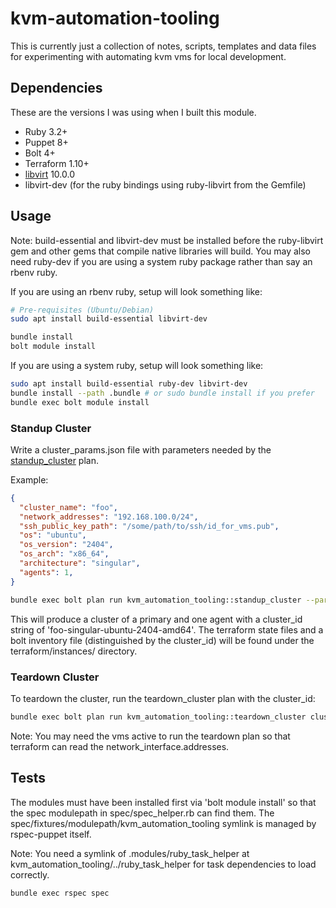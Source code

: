 # kvm-automation-tooling

This is currently just a collection of notes, scripts, templates and data files for experimenting with automating kvm vms for local development.

## Dependencies

These are the versions I was using when I built this module.

* Ruby 3.2+
* Puppet 8+
* Bolt 4+
* Terraform 1.10+
* [libvirt](https://libvirt.org/) 10.0.0
* libvirt-dev (for the ruby bindings using ruby-libvirt from the Gemfile)

## Usage

Note: build-essential and libvirt-dev must be installed before the
ruby-libvirt gem and other gems that compile native libraries will build.
You may also need ruby-dev if you are using a system ruby package rather than
say an rbenv ruby.

If you are using an rbenv ruby, setup will look something like:

```bash
# Pre-requisites (Ubuntu/Debian)
sudo apt install build-essential libvirt-dev
```

```bash
bundle install
bolt module install
```

If you are using a system ruby, setup will look something like:

```bash
sudo apt install build-essential ruby-dev libvirt-dev
bundle install --path .bundle # or sudo bundle install if you prefer
bundle exec bolt module install
```

### Standup Cluster

Write a cluster_params.json file with parameters needed by the
[standup_cluster](plans/standup_cluster.pp) plan.

Example:

```json
{
  "cluster_name": "foo",
  "network_addresses": "192.168.100.0/24",
  "ssh_public_key_path": "/some/path/to/ssh/id_for_vms.pub",
  "os": "ubuntu",
  "os_version": "2404",
  "os_arch": "x86_64",
  "architecture": "singular",
  "agents": 1,
}
```

```bash
bundle exec bolt plan run kvm_automation_tooling::standup_cluster --params @cluster_params.json
```

This will produce a cluster of a primary and one agent with a cluster_id string
of 'foo-singular-ubuntu-2404-amd64'. The terraform state files and a bolt
inventory file (distinguished by the cluster_id) will be found under the
terraform/instances/ directory.

### Teardown Cluster

To teardown the cluster, run the teardown_cluster plan with the cluster_id:

```bash
bundle exec bolt plan run kvm_automation_tooling::teardown_cluster cluster_id=foo-singular-ubuntu-2404-amd64
```

Note: You may need the vms active to run the teardown plan so that terraform
can read the network_interface.addresses.

## Tests

The modules must have been installed first via 'bolt module install' so that
the spec modulepath in spec/spec_helper.rb can find them. The
spec/fixtures/modulepath/kvm_automation_tooling symlink is managed by
rspec-puppet itself.

Note: You need a symlink of .modules/ruby_task_helper at
kvm_automation_tooling/../ruby_task_helper for task dependencies to load
correctly.

```
bundle exec rspec spec
```

